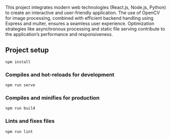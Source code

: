 This project integrates modern web technologies (React.js, Node.js, Python) to create an interactive and user-friendly application. The use of OpenCV for image processing, combined with efficient backend handling using Express and multer, ensures a seamless user experience. Optimization strategies like asynchronous processing and static file serving contribute to the application’s performance and responsiveness.

## Project setup
```
npm install
```

### Compiles and hot-reloads for development
```
npm run serve
```

### Compiles and minifies for production
```
npm run build
```

### Lints and fixes files
```
npm run lint
```


